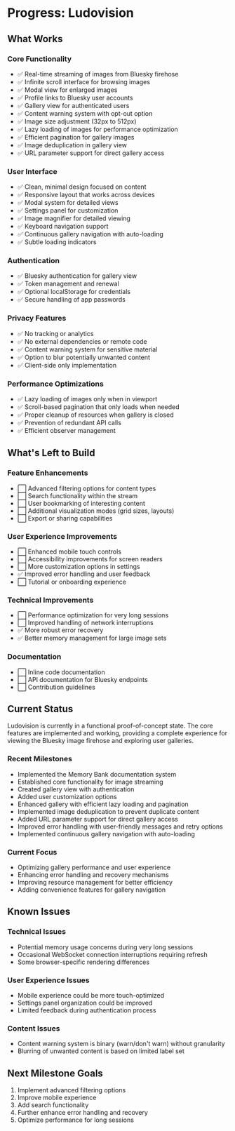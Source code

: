 # Progress: Ludovision

## What Works

### Core Functionality
- ✅ Real-time streaming of images from Bluesky firehose
- ✅ Infinite scroll interface for browsing images
- ✅ Modal view for enlarged images
- ✅ Profile links to Bluesky user accounts
- ✅ Gallery view for authenticated users
- ✅ Content warning system with opt-out option
- ✅ Image size adjustment (32px to 512px)
- ✅ Lazy loading of images for performance optimization
- ✅ Efficient pagination for gallery images
- ✅ Image deduplication in gallery view
- ✅ URL parameter support for direct gallery access

### User Interface
- ✅ Clean, minimal design focused on content
- ✅ Responsive layout that works across devices
- ✅ Modal system for detailed views
- ✅ Settings panel for customization
- ✅ Image magnifier for detailed viewing
- ✅ Keyboard navigation support
- ✅ Continuous gallery navigation with auto-loading
- ✅ Subtle loading indicators

### Authentication
- ✅ Bluesky authentication for gallery view
- ✅ Token management and renewal
- ✅ Optional localStorage for credentials
- ✅ Secure handling of app passwords

### Privacy Features
- ✅ No tracking or analytics
- ✅ No external dependencies or remote code
- ✅ Content warning system for sensitive material
- ✅ Option to blur potentially unwanted content
- ✅ Client-side only implementation

### Performance Optimizations
- ✅ Lazy loading of images only when in viewport
- ✅ Scroll-based pagination that only loads when needed
- ✅ Proper cleanup of resources when gallery is closed
- ✅ Prevention of redundant API calls
- ✅ Efficient observer management

## What's Left to Build

### Feature Enhancements
- ⬜ Advanced filtering options for content types
- ⬜ Search functionality within the stream
- ⬜ User bookmarking of interesting content
- ⬜ Additional visualization modes (grid sizes, layouts)
- ⬜ Export or sharing capabilities

### User Experience Improvements
- ⬜ Enhanced mobile touch controls
- ⬜ Accessibility improvements for screen readers
- ⬜ More customization options in settings
- ✅ Improved error handling and user feedback
- ⬜ Tutorial or onboarding experience

### Technical Improvements
- ⬜ Performance optimization for very long sessions
- ⬜ Improved handling of network interruptions
- ✅ More robust error recovery
- ✅ Better memory management for large image sets

### Documentation
- ⬜ Inline code documentation
- ⬜ API documentation for Bluesky endpoints
- ⬜ Contribution guidelines

## Current Status
Ludovision is currently in a functional proof-of-concept state. The core features are implemented and working, providing a complete experience for viewing the Bluesky image firehose and exploring user galleries.

### Recent Milestones
- Implemented the Memory Bank documentation system
- Established core functionality for image streaming
- Created gallery view with authentication
- Added user customization options
- Enhanced gallery with efficient lazy loading and pagination
- Implemented image deduplication to prevent duplicate content
- Added URL parameter support for direct gallery access
- Improved error handling with user-friendly messages and retry options
- Implemented continuous gallery navigation with auto-loading

### Current Focus
- Optimizing gallery performance and user experience
- Enhancing error handling and recovery mechanisms
- Improving resource management for better efficiency
- Adding convenience features for gallery navigation

## Known Issues

### Technical Issues
- Potential memory usage concerns during very long sessions
- Occasional WebSocket connection interruptions requiring refresh
- Some browser-specific rendering differences

### User Experience Issues
- Mobile experience could be more touch-optimized
- Settings panel organization could be improved
- Limited feedback during authentication process

### Content Issues
- Content warning system is binary (warn/don't warn) without granularity
- Blurring of unwanted content is based on limited label set

## Next Milestone Goals
1. Implement advanced filtering options
2. Improve mobile experience
3. Add search functionality
4. Further enhance error handling and recovery
5. Optimize performance for long sessions
